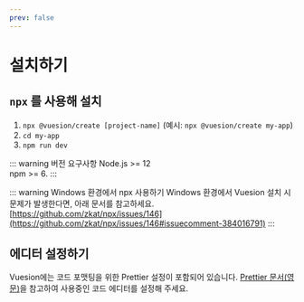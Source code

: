 ```yaml
---
prev: false
---
```


# 설치하기


## `npx` 를 사용해 설치

1. `npx @vuesion/create [project-name]` (예시: `npx @vuesion/create my-app`)
2. `cd my-app`
3. `npm run dev`

::: warning 버전 요구사항
Node.js >= 12  
npm >= 6.
:::

::: warning Windows 환경에서 npx 사용하기
Windows 환경에서 Vuesion 설치 시 문제가 발생한다면, 아래 문서를 참고하세요.  
[https://github.com/zkat/npx/issues/146](https://github.com/zkat/npx/issues/146#issuecomment-384016791)
:::

## 에디터 설정하기

Vuesion에는 코드 포맷팅을 위한 Prettier 설정이 포함되어 있습니다.
[Prettier 문서(영문)](https://prettier.io/docs/en/editors.html)을 참고하여 사용중인 코드 에디터를 설정해 주세요.
